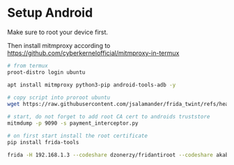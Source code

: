 # Setup Android

Make sure to root your device first.

Then install mitmproxy according to https://github.com/cyberkernelofficial/mitmproxy-in-termux

```bash
# from termux
proot-distro login ubuntu

apt install mitmproxy python3-pip android-tools-adb -y
 
# copy script into proroot ubuntu
wget https://raw.githubusercontent.com/jsalamander/frida_twint/refs/heads/main/payment_interceptor.py

# start, do not forget to add root CA cert to androids truststore
mitmdump -p 9090 -s payment_interceptor.py

# on first start install the root certificate
pip install frida-tools

frida -H 192.168.1.3 --codeshare dzonerzy/fridantiroot --codeshare akabe1/frida-multiple-unpinning  -U -f ch.postfinance.twint.android
```